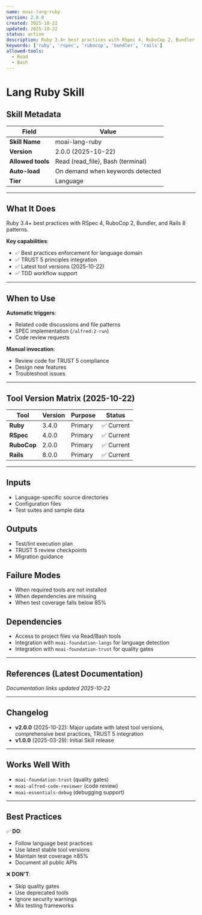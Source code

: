 ```yaml
---
name: moai-lang-ruby
version: 2.0.0
created: 2025-10-22
updated: 2025-10-22
status: active
description: Ruby 3.4+ best practices with RSpec 4, RuboCop 2, Bundler, and Rails 8 patterns.
keywords: ['ruby', 'rspec', 'rubocop', 'bundler', 'rails']
allowed-tools:
  - Read
  - Bash
---
```


# Lang Ruby Skill

## Skill Metadata

| Field | Value |
| ----- | ----- |
| **Skill Name** | moai-lang-ruby |
| **Version** | 2.0.0 (2025-10-22) |
| **Allowed tools** | Read (read_file), Bash (terminal) |
| **Auto-load** | On demand when keywords detected |
| **Tier** | Language |

---

## What It Does

Ruby 3.4+ best practices with RSpec 4, RuboCop 2, Bundler, and Rails 8 patterns.

**Key capabilities**:
- ✅ Best practices enforcement for language domain
- ✅ TRUST 5 principles integration
- ✅ Latest tool versions (2025-10-22)
- ✅ TDD workflow support

---

## When to Use

**Automatic triggers**:
- Related code discussions and file patterns
- SPEC implementation (`/alfred:2-run`)
- Code review requests

**Manual invocation**:
- Review code for TRUST 5 compliance
- Design new features
- Troubleshoot issues

---

## Tool Version Matrix (2025-10-22)

| Tool | Version | Purpose | Status |
|------|---------|---------|--------|
| **Ruby** | 3.4.0 | Primary | ✅ Current |
| **RSpec** | 4.0.0 | Primary | ✅ Current |
| **RuboCop** | 2.0.0 | Primary | ✅ Current |
| **Rails** | 8.0.0 | Primary | ✅ Current |

---

## Inputs

- Language-specific source directories
- Configuration files
- Test suites and sample data

## Outputs

- Test/lint execution plan
- TRUST 5 review checkpoints
- Migration guidance

## Failure Modes

- When required tools are not installed
- When dependencies are missing
- When test coverage falls below 85%

## Dependencies

- Access to project files via Read/Bash tools
- Integration with `moai-foundation-langs` for language detection
- Integration with `moai-foundation-trust` for quality gates

---

## References (Latest Documentation)

_Documentation links updated 2025-10-22_

---

## Changelog

- **v2.0.0** (2025-10-22): Major update with latest tool versions, comprehensive best practices, TRUST 5 integration
- **v1.0.0** (2025-03-29): Initial Skill release

---

## Works Well With

- `moai-foundation-trust` (quality gates)
- `moai-alfred-code-reviewer` (code review)
- `moai-essentials-debug` (debugging support)

---

## Best Practices

✅ **DO**:
- Follow language best practices
- Use latest stable tool versions
- Maintain test coverage ≥85%
- Document all public APIs

❌ **DON'T**:
- Skip quality gates
- Use deprecated tools
- Ignore security warnings
- Mix testing frameworks
